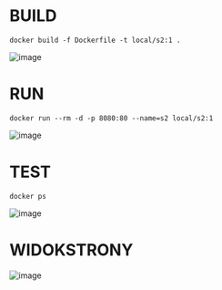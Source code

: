 # BUILD
```
docker build -f Dockerfile -t local/s2:1 . 
```
![image](/screenshots/Dockerbuild.png)
# RUN
```
docker run --rm -d -p 8080:80 --name=s2 local/s2:1
```
![image](/screenshots/Dockerrun.png)
# TEST
```
docker ps
```
![image](/screenshots/wyniktestuhealthcheck.png)

# WIDOKSTRONY

![image](/screenshots/widokstrony.png)
